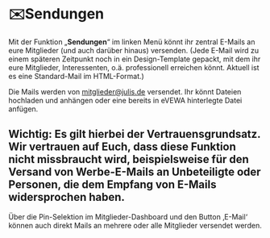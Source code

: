 ﻿# ✉️Sendungen

Mit der Funktion „**Sendungen**“ im linken Menü könnt ihr zentral E-Mails an eure Mitglieder (und auch darüber hinaus) versenden. (Jede E-Mail wird zu einem späteren Zeitpunkt noch in ein Design-Template gepackt, mit dem ihr eure Mitglieder, Interessenten, o.ä. professionell erreichen könnt. Aktuell ist es eine Standard-Mail im HTML-Format.)

Die Mails werden von [mitglieder@julis.de](mailto:mitglieder@julis.de) versendet. Ihr könnt Dateien hochladen und anhängen oder eine bereits in eVEWA hinterlegte Datei anfügen.

## Wichtig: Es gilt hierbei der Vertrauensgrundsatz. Wir vertrauen auf Euch, dass diese Funktion nicht missbraucht wird, beispielsweise für den Versand von Werbe-E-Mails an Unbeteiligte oder Personen, die dem Empfang von E-Mails widersprochen haben.
Über die Pin-Selektion im Mitglieder-Dashboard und den Button ‚E-Mail‘ können auch direkt Mails an mehrere oder alle Mitglieder versendet werden.
